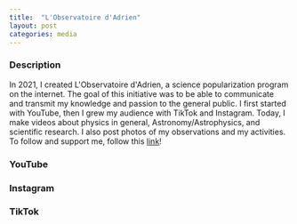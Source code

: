 ```yaml
---
title:  "L'Observatoire d'Adrien"
layout: post
categories: media
---
```


### Description

In 2021, I created L'Observatoire d'Adrien, a science popularization program on the internet. 
The goal of this initiative was to be able to communicate and transmit my knowledge and passion to the general public. 
I first started with YouTube, then I grew my audience with TikTok and Instagram. 
Today, I make videos about physics in general, Astronomy/Astrophysics, and scientific research.
I also post photos of my observations and my activities.
To follow and support me, follow this [link](https://linktr.ee/lobservatoiredadrien)!

### YouTube



### Instagram



### TikTok
